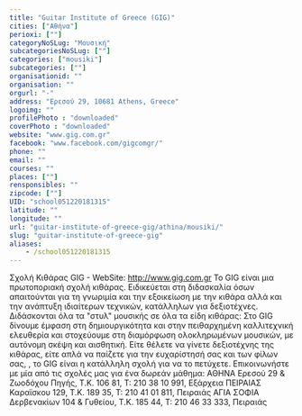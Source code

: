 ```yaml
---
title: "Guitar Institute of Greece (GIG)"
cities: ["Αθήνα"]
perioxi: [""]
categoryNoSLug: "Μουσική"
subcategoriesNoSLug: [""]
categories: ["mousiki"]
subcategories: [""]
organisationid: ""
organisation: ""
orgurl: "-"
address: "Ερεσού 29, 10681 Athens, Greece"
logoimg: ""
profilePhoto : "downloaded"
coverPhoto : "downloaded"
website: "www.gig.com.gr"
facebook: "www.facebook.com/gigcomgr/"
phone: ""
email: ""
courses: ""
places: [""]
rensponsibles: ""
zipcode: [""]
UID: "school051220181315"
latitude: ""
longitude: ""
url: "guitar-institute-of-greece-gig/athina/mousiki/"
slug: "guitar-institute-of-greece-gig"
aliases:
    - /school051220181315
---
```





Σχολή Κιθάρας GIG - WebSite: http://www.gig.com.gr Το GIG είναι μια πρωτοποριακή σχολή κιθάρας. Ειδικεύεται στη διδασκαλία όσων απαιτούνται για τη γνωριμία και την εξοικείωση με την κιθάρα αλλά και την ανάπτυξη ιδιαίτερων τεχνικών, κατάλληλων για δεξιοτέχνες. Διδάσκονται όλα τα &quot;στυλ&quot; μουσικής σε όλα τα είδη κιθάρας: Στο GIG δίνουμε έμφαση στη δημιουργικότητα και στην πειθαρχημένη καλλιτεχνική ελευθερία και στοχεύουμε στη διαμόρφωση ολοκληρωμένων μουσικών, με αυτόνομη σκέψη και αισθητική. Είτε θέλετε να γίνετε δεξιοτέχνης της κιθάρας, είτε απλά να παίζετε για την ευχαρίστησή σας και των φίλων σας, , το GIG είναι η κατάλληλη σχολή για να το πετύχετε. Επικοινωνήστε με μία από τις σχολές μας για ένα δωρεάν μάθημα: ΑΘΗΝΑ Ερεσού 29 &amp; Ζωοδόχου Πηγής, Τ.Κ. 106 81, Τ: 210 38 10 991, Εξάρχεια ΠΕΙΡΑΙΑΣ Καραϊσκου 129, Τ.Κ. 189 35, Τ: 210 41 01 811, Πειραιάς ΑΓΙΑ ΣΟΦΙΑ Δερβενακίων 104 &amp; Γυθείου, Τ.Κ. 185 44, Τ: 210 46 33 333, Πειραιάς